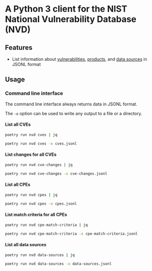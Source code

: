 # A Python 3 client for the NIST National Vulnerability Database (NVD)

## Features

- List information about [vulnerabilities](https://nvd.nist.gov/developers/vulnerabilities), [products](https://nvd.nist.gov/developers/products), and [data sources](https://nvd.nist.gov/developers/data-sources) in JSONL format

## Usage

### Command line interface

The command line interface always returns data in JSONL format.

The `-o` option can be used to write any output to a file or a directory.

#### List all CVEs

```bash
poetry run nvd cves | jq
```

```bash
poetry run nvd cves -o cves.jsonl
```

#### List changes for all CVEs

```bash
poetry run nvd cve-changes | jq
```

```bash
poetry run nvd cve-changes -o cve-changes.jsonl
```

#### List all CPEs

```bash
poetry run nvd cpes | jq
```

```bash
poetry run nvd cpes -o cpes.jsonl
```

#### List match criteria for all CPEs

```bash
poetry run nvd cpe-match-criteria | jq
```

```bash
poetry run nvd cpe-match-criteria -o cpe-match-criteria.jsonl
```

#### List all data sources

```bash
poetry run nvd data-sources | jq
```

```bash
poetry run nvd data-sources -o data-sources.jsonl
```
